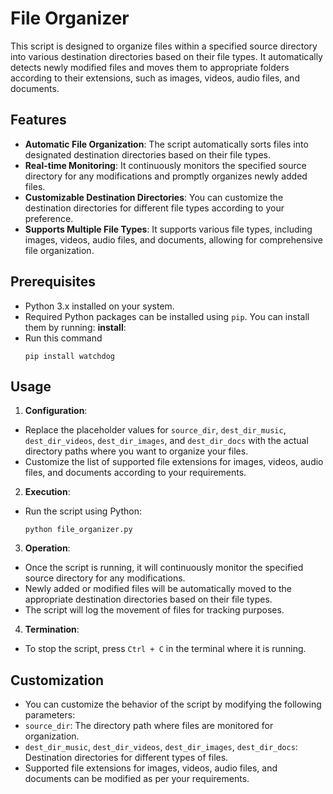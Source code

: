 # File Organizer

This script is designed to organize files within a specified source directory into various destination directories based on their file types. It automatically detects newly modified files and moves them to appropriate folders according to their extensions, such as images, videos, audio files, and documents.

## Features

- **Automatic File Organization**: The script automatically sorts files into designated destination directories based on their file types.
- **Real-time Monitoring**: It continuously monitors the specified source directory for any modifications and promptly organizes newly added files.
- **Customizable Destination Directories**: You can customize the destination directories for different file types according to your preference.
- **Supports Multiple File Types**: It supports various file types, including images, videos, audio files, and documents, allowing for comprehensive file organization.

## Prerequisites

- Python 3.x installed on your system.
- Required Python packages can be installed using `pip`. You can install them by running:
**install**:
- Run this command
    ```
    pip install watchdog
    ```

## Usage

1. **Configuration**:
 - Replace the placeholder values for `source_dir`, `dest_dir_music`, `dest_dir_videos`, `dest_dir_images`, and `dest_dir_docs` with the actual directory paths where you want to organize your files.
 - Customize the list of supported file extensions for images, videos, audio files, and documents according to your requirements.

2. **Execution**:
 - Run the script using Python:
   ```
   python file_organizer.py
   ```

3. **Operation**:
 - Once the script is running, it will continuously monitor the specified source directory for any modifications.
 - Newly added or modified files will be automatically moved to the appropriate destination directories based on their file types.
 - The script will log the movement of files for tracking purposes.

4. **Termination**:
 - To stop the script, press `Ctrl + C` in the terminal where it is running.

## Customization

- You can customize the behavior of the script by modifying the following parameters:
- `source_dir`: The directory path where files are monitored for organization.
- `dest_dir_music`, `dest_dir_videos`, `dest_dir_images`, `dest_dir_docs`: Destination directories for different types of files.
- Supported file extensions for images, videos, audio files, and documents can be modified as per your requirements.


